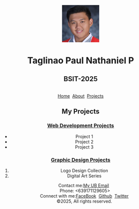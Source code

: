 <!DOCTYPE html>
<html lang="en">
<head>
    <meta charset="UTF-8">
    <meta name="viewport" content="width=device-width, initial-scale=1.0">
    <title>My Projects</title>
</head>
<body>
    <Center><table><img src="Profile Picture.png" height=120px width=120px</Center>
     <h1>Taglinao Paul Nathaniel P</h1>
     <h2>BSIT-2025</h2>
        <br>
        <a href="mailto:someone@example.com">Home</a>&nbsp;
        <a href="mailto:someone@example.com">About</a>&nbsp;
        <a href="mailto:someone@example.com">Projects</a>
    </Center>
    <h2>My Projects</h2>
<h3><a href="mailto:someone@example.com">Web Development Projects</a></h3>
<ul>
    <li>Project 1</li>
    <li>Project 2</li>
    <li>Project 3</li>
</ul>
<h3><a href="mailto:someone@example.com">Graphic Design Projects</a></h3>
<ol>
    <li>Logo Design Collection</li>
    <li>Digital Art Series</li>
    

<p><footer>Contact me:<a href="20242263@s.ubaguio.edu">My UB Email</a>&nbsp;</footer>&nbsp;Phone: <639171129605>
    <br>
    Connect with me:<a href="https://www.facebook.com/">FaceBook</a>&nbsp;
        <a href="https://github.com/">Github</a>&nbsp;
        <a href="https://x.com/">Twitter</a>
        <br>
        &copy;2025<Taglinao Paul Nathaniel P.>, All rights reserved.
